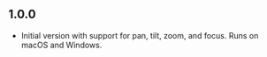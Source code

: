## 1.0.0

- Initial version with support for pan, tilt, zoom, and focus. Runs on macOS and Windows.

